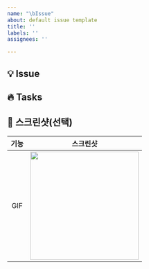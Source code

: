 ```yaml
---
name: "\bIssue"
about: default issue template
title: ''
labels: ''
assignees: ''

---
```


<!-- PR 제목 컨벤션: [이슈 라벨] 작업한 내용 요약 -->

## 💡 Issue
<!-- 이슈에 대해 간단하게 설명해 주세요 -->

## 🔥 Tasks
<!-- 해야 할 작업들을 나열해 주세요 -->

## 🎨 스크린샷(선택)
<!-- img src "이부분에 gif파일 넣어주세요" -->
|기능|스크린샷|
|:--:|:--:|
|GIF|<img src = "" width ="250">|
